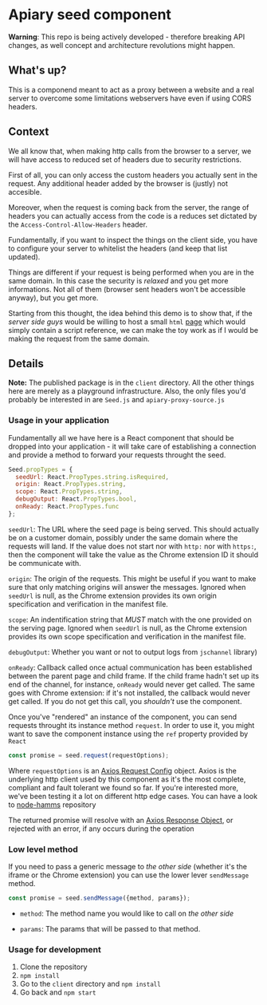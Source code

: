 # Apiary seed component

**Warning**: This repo is being actively developed - therefore breaking API changes,
as well concept and architecture revolutions might happen.

## What's up?

This is a componend meant to act as a proxy between a website and a real server
to overcome some limitations webservers have even if using CORS headers.

## Context

We all know that, when making http calls from the browser to a server, we will
have access to reduced set of headers due to security restrictions.

First of all, you can only access the custom headers you actually sent in the
request. Any additional header added by the browser is (justly) not accesible.

Moreover, when the request is coming back from the server, the range of headers
you can actually access from the code is a reduces set dictated by the
`Access-Control-Allow-Headers` header.

Fundamentally, if you want to inspect the things on the client side, you have
to configure your server to whitelist the headers (and keep that list updated).

Things are different if your request is being performed when you are in the same
domain. In this case the security is *relaxed* and you get more informations. Not
all of them (browser sent headers won't be accessible anyway), but you get more.

Starting from this thought, the idea behind this demo is to show that, if the
*server side guys* would be willing to host a small `html` [page][1] which would
simply contain a script reference, we can make the toy work as if I would be
making the request from the same domain.

## Details

**Note:** The published package is in the `client` directory. All the other things
here are merely as a playground infrastructure. Also, the only files you'd probably
be interested in are `Seed.js` and `apiary-proxy-source.js`

### Usage in your application
Fundamentally all we have here is a React component that should be dropped into
your application - it will take care of establishing a connection and provide
a method to forward your requests throught the seed.

```javascript
Seed.propTypes = {
  seedUrl: React.PropTypes.string.isRequired,
  origin: React.PropTypes.string,
  scope: React.PropTypes.string,
  debugOutput: React.PropTypes.bool,
  onReady: React.PropTypes.func
};
```

`seedUrl`: The URL where the seed page is being served. This should actually be
on a customer domain, possibly under the same domain where the requests will land.
If the value does not start nor with `http:` nor with `https:`, then the component
will take the value as the Chrome extension ID it should be communicate with.

`origin`: The origin of the requests. This might be useful if you want to make sure
that only matching origins will answer the messages. Ignored when `seedUrl` is null,
as the Chrome extension provides its own origin specification and verification
in the manifest file.

`scope`: An indentification string that *MUST* match with the one provided on the
serving page. Ignored when `seedUrl` is null, as the Chrome extension provides its
 own scope specification and verification in the manifest file.

`debugOutput`: Whether you want or not to output logs from `jschannel` library)

`onReady`: Callback called once actual communication has been established between
the parent page and child frame. If the child frame hadn't set up its end of the
channel, for instance, `onReady` would never get called. The same goes with Chrome
extension: if it's not installed, the callback would never get called.
If you do not get this call, you *shouldn't* use the component.

Once you've "rendered" an instance of the component, you can send requests throught
its instance method `request`. In order to use it, you might want to save the
component instance using the `ref` property provided by `React`

```javascript
const promise = seed.request(requestOptions);
```

Where `requestOptions` is an [Axios Request Config][7] object. Axios is the
underlying http client used by this component as it's the most complete,
compliant and fault tolerant we found so far. If you're interested more, we've
been testing it a lot on different http edge cases. You can have a look to
[node-hamms][8] repository

The returned promise will resolve with an [Axios Response Object][9], or rejected
with an error, if any occurs during the operation

### Low level method

If you need to pass a generic message to _the other side_ (whether it's the iframe
or the Chrome extension) you can use the lower lever `sendMessage` method.

```javascript
const promise = seed.sendMessage({method, params});
```

- `method`: The method name you would like to call on _the other side_

- `params`: The params that will be passed to that method.

### Usage for development

1. Clone the repository
2. `npm install`
3. Go to the `client` directory and `npm install`
4. Go back and `npm start`


[1]: https://github.com/apiaryio/apiary-console-seed/blob/master/serve-seed.ejs
[2]: https://github.com/apiaryio/apiary-console-seed/blob/master/client/public/apiary-customer-seed.js
[3]: https://developer.mozilla.org/en-US/docs/Web/API/Channel_Messaging_API
[5]: https://github.com/mozilla/jschannel
[6]: https://developer.mozilla.org/en-US/docs/Web/Security/Subresource_Integrity
[7]: https://github.com/mzabriskie/axios#request-config
[8]: https://github.com/apiaryio/node-hamms
[9]: https://github.com/mzabriskie/axios#response-schema
